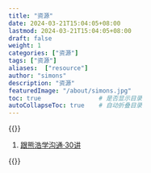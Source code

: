 ```yaml
---
title: "资源"
date: 2024-03-21T15:04:05+08:00
lastmod: 2024-03-21T15:04:05+08:00
draft: false
weight: 1
categories: ["资源"]
tags: ["资源"]
aliases:  ["resource"]
author: "simons"
description: "资源"
featuredImage: "/about/simons.jpg"
toc: true                # 是否显示目录
autoCollapseToc: true    # 自动折叠目录
---
```


{{<crypto>}}
1. [跟熊浩学沟通·30讲](https://since1982-my.sharepoint.com/personal/since2501_since1982_org/_layouts/15/onedrive.aspx?ga=1&id=%2Fpersonal%2Fsince2501%5Fsince1982%5Forg%2FDocuments%2FP1624%20跟熊浩学沟通·30讲)

{{</crypto >}}
